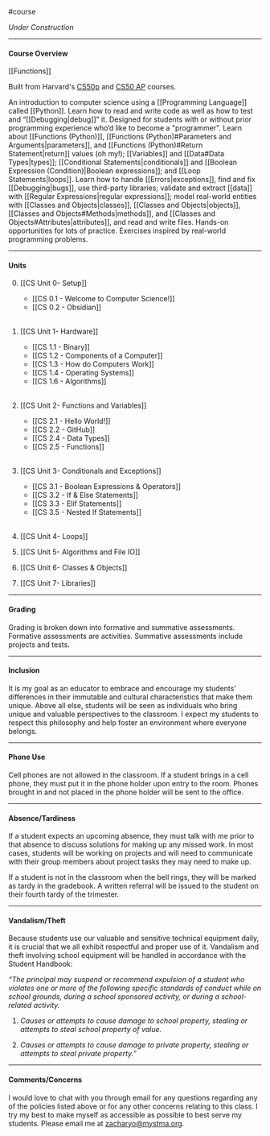 #course

*Under Construction*

---
#### Course Overview

[[Functions]]

Built from Harvard's [CS50p](https://cs50.harvard.edu/python/2022/) and [CS50 AP](https://cs50.harvard.edu/ap/2024/curriculum/) courses.

An introduction to computer science using a [[Programming Language]] called [[Python]]. Learn how to read and write code as well as how to test and “[[Debugging|debug]]” it. Designed for students with or without prior programming experience who’d like to become a "programmer". Learn about [[Functions (Python)]], [[Functions (Python)#Parameters and Arguments|parameters]], and [[Functions (Python)#Return Statement|return]] values (oh my!); [[Variables]] and [[Data#Data Types|types]]; [[Conditional Statements|conditionals]] and [[Boolean Expression (Condition)|Boolean expressions]]; and [[Loop Statements|loops]]. Learn how to handle [[Errors|exceptions]], find and fix [[Debugging|bugs]], use third-party libraries; validate and extract [[data]] with [[Regular Expressions|regular expressions]]; model real-world entities with [[Classes and Objects|classes]], [[Classes and Objects|objects]], [[Classes and Objects#Methods|methods]], and [[Classes and Objects#Attributes|attributes]], and read and write files. Hands-on opportunities for lots of practice. Exercises inspired by real-world programming problems. 

---
#### Units

0. [[CS Unit 0- Setup]]
	* [[CS 0.1 - Welcome to Computer Science!]]
	* [[CS 0.2 - Obsidian]]<br><br>

1. [[CS Unit 1- Hardware]]
	- [[CS 1.1 - Binary]]
	- [[CS 1.2 - Components of a Computer]]
	- [[CS 1.3 - How do Computers Work]]
	- [[CS 1.4 - Operating Systems]]
	- [[CS 1.6 - Algorithms]]<br><br>
	
2. [[CS Unit 2- Functions and Variables]]
	- [[CS 2.1 - Hello World!]]
	- [[CS 2.2 - GitHub]]
	- [[CS 2.4 - Data Types]]
	- [[CS 2.5 - Functions]]<br><br>

3. [[CS Unit 3- Conditionals and Exceptions]]
	* [[CS 3.1 - Boolean Expressions & Operators]]
	* [[CS 3.2 - If & Else Statements]]
	* [[CS 3.3 - Elif Statements]]
	* [[CS 3.5 - Nested If Statements]]<br><br>
	
1. [[CS Unit 4- Loops]]
2. [[CS Unit 5- Algorithms and File IO]]
3. [[CS Unit 6- Classes & Objects]]
4. [[CS Unit 7- Libraries]]

---
#### Grading

Grading is broken down into formative and summative assessments. Formative assessments are activities. Summative assessments include projects and tests.

---
#### Inclusion

It is my goal as an educator to embrace and encourage my students’ differences in their immutable and cultural characteristics that make them unique. Above all else, students will be seen as individuals who bring unique and valuable perspectives to the classroom. I expect my students to respect this philosophy and help foster an environment where everyone belongs.

---
#### Phone Use

Cell phones are not allowed in the classroom. If a student brings in a cell phone, they must put it in the phone holder upon entry to the room. Phones brought in and not placed in the phone holder will be sent to the office.

---
#### Absence/Tardiness

If a student expects an upcoming absence, they must talk with me prior to that absence to discuss solutions for making up any missed work. In most cases, students will be working on projects and will need to communicate with their group members about project tasks they may need to make up.

If a student is not in the classroom when the bell rings, they will be marked as tardy in the gradebook. A written referral will be issued to the student on their fourth tardy of the trimester.

---
#### Vandalism/Theft

Because students use our valuable and sensitive technical equipment daily, it is crucial that we all exhibit respectful and proper use of it. Vandalism and theft involving school equipment will be handled in accordance with the Student Handbook:

*“The principal may suspend or recommend expulsion of a student who violates one or more of the following specific standards of conduct while on school grounds, during a school sponsored activity, or during a school-related activity.*

1. *Causes or attempts to cause damage to school property, stealing or attempts to steal school property of value.*
    
2. *Causes or attempts to cause damage to private property, stealing or attempts to steal private property.”*

---
#### Comments/Concerns

I would love to chat with you through email for any questions regarding any of the policies listed above or for any other concerns relating to this class. I try my best to make myself as accessible as possible to best serve my students. Please email me at zacharyo@mystma.org.



